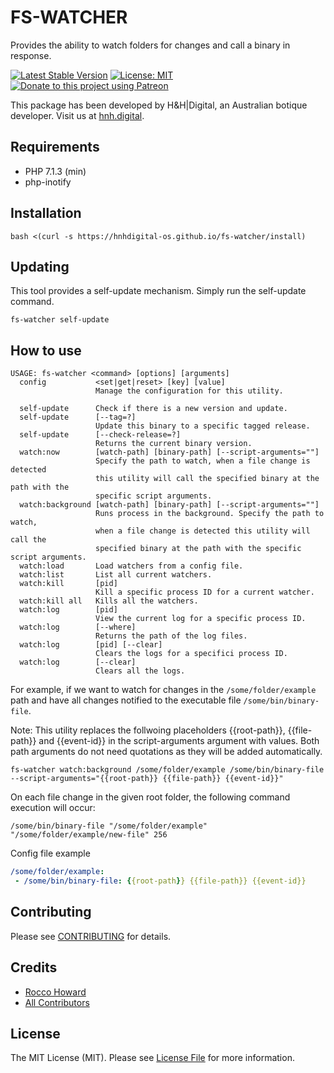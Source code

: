 # FS-WATCHER

Provides the ability to watch folders for changes and call a binary in response.

[![Latest Stable Version](https://img.shields.io/github/release/hnhdigital-os/fs-watcher.svg)](https://travis-ci.org/hnhdigital-os/fs-watcher) [![License: MIT](https://img.shields.io/badge/License-MIT-yellow.svg)](https://opensource.org/licenses/MIT) [![Donate to this project using Patreon](https://img.shields.io/badge/patreon-donate-yellow.svg)](https://patreon.com/RoccoHoward)

This package has been developed by H&H|Digital, an Australian botique developer. Visit us at [hnh.digital](http://hnh.digital).

## Requirements

* PHP 7.1.3 (min)
* php-inotify

## Installation

`bash <(curl -s https://hnhdigital-os.github.io/fs-watcher/install)`

## Updating

This tool provides a self-update mechanism. Simply run the self-update command.

`fs-watcher self-update`

## How to use

```
USAGE: fs-watcher <command> [options] [arguments]
  config           <set|get|reset> [key] [value]
                   Manage the configuration for this utility.

  self-update      Check if there is a new version and update.
  self-update      [--tag=?]
                   Update this binary to a specific tagged release.
  self-update      [--check-release=?]
                   Returns the current binary version.
  watch:now        [watch-path] [binary-path] [--script-arguments=""]
                   Specify the path to watch, when a file change is detected
                   this utility will call the specified binary at the path with the
                   specific script arguments.
  watch:background [watch-path] [binary-path] [--script-arguments=""]
                   Runs process in the background. Specify the path to watch,
                   when a file change is detected this utility will call the
                   specified binary at the path with the specific script arguments.
  watch:load       Load watchers from a config file.
  watch:list       List all current watchers.
  watch:kill       [pid]
                   Kill a specific process ID for a current watcher.
  watch:kill all   Kills all the watchers.
  watch:log        [pid]
                   View the current log for a specific process ID.
  watch:log        [--where]
                   Returns the path of the log files.
  watch:log        [pid] [--clear]
                   Clears the logs for a specifici process ID.
  watch:log        [--clear]
                   Clears all the logs.

```

For example, if we want to watch for changes in the `/some/folder/example` path and have all changes notified to the executable file `/some/bin/binary-file`.

Note: This utility replaces the follwoing placeholders {{root-path}}, {{file-path}} and {{event-id}} in the script-arguments argument with values. Both path arguments do not need quotations as they will be added automatically.

`fs-watcher watch:background /some/folder/example /some/bin/binary-file --script-arguments="{{root-path}} {{file-path}} {{event-id}}"`

On each file change in the given root folder, the following command execution will occur:

`/some/bin/binary-file "/some/folder/example" "/some/folder/example/new-file" 256`

Config file example

```yml
/some/folder/example:
 - /some/bin/binary-file: {{root-path}} {{file-path}} {{event-id}}
```

## Contributing

Please see [CONTRIBUTING](https://github.com/hnhdigital-os/fs-watcher/blob/master/CONTRIBUTING.md) for details.

## Credits

* [Rocco Howard](https://github.com/RoccoHoward)
* [All Contributors](https://github.com/hnhdigital-os/fs-watcher/contributors)

## License

The MIT License (MIT). Please see [License File](https://github.com/hnhdigital-os/fs-watcher/blob/master/LICENSE.md) for more information.
